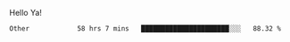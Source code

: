 Hello Ya!

<!--START_SECTION:waka-->

```text
Other            58 hrs 7 mins   ██████████████████████░░░   88.32 %
```

<!--END_SECTION:waka-->
